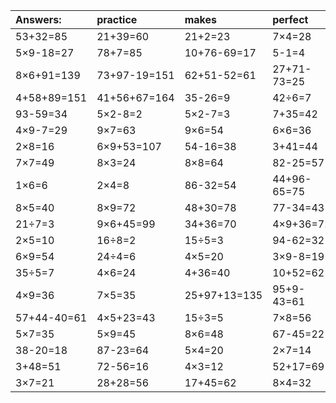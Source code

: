 | Answers: | practice | makes | perfect | ! |
| :--- | :--- | :--- | :--- | :--- |
| 53+32=85 | 21+39=60 | 21+2=23 | 7×4=28 | 65-44=21 | 
| 5×9-18=27 | 78+7=85 | 10+76-69=17 | 5-1=4 | 86-66=20 | 
| 8×6+91=139 | 73+97-19=151 | 62+51-52=61 | 27+71-73=25 | 4×7=28 | 
| 4+58+89=151 | 41+56+67=164 | 35-26=9 | 42÷6=7 | 3×2=6 | 
| 93-59=34 | 5×2-8=2 | 5×2-7=3 | 7+35=42 | 8×7=56 | 
| 4×9-7=29 | 9×7=63 | 9×6=54 | 6×6=36 | 95-47=48 | 
| 2×8=16 | 6×9+53=107 | 54-16=38 | 3+41=44 | 6×4+93=117 | 
| 7×7=49 | 8×3=24 | 8×8=64 | 82-25=57 | 72-47=25 | 
| 1×6=6 | 2×4=8 | 86-32=54 | 44+96-65=75 | 7×3=21 | 
| 8×5=40 | 8×9=72 | 48+30=78 | 77-34=43 | 4×7+79=107 | 
| 21÷7=3 | 9×6+45=99 | 34+36=70 | 4×9+36=72 | 95-90=5 | 
| 2×5=10 | 16÷8=2 | 15÷5=3 | 94-62=32 | 68+8=76 | 
| 6×9=54 | 24÷4=6 | 4×5=20 | 3×9-8=19 | 82-22=60 | 
| 35÷5=7 | 4×6=24 | 4+36=40 | 10+52=62 | 87-59=28 | 
| 4×9=36 | 7×5=35 | 25+97+13=135 | 95+9-43=61 | 13+39=52 | 
| 57+44-40=61 | 4×5+23=43 | 15÷3=5 | 7×8=56 | 36÷4=9 | 
| 5×7=35 | 5×9=45 | 8×6=48 | 67-45=22 | 5×1=5 | 
| 38-20=18 | 87-23=64 | 5×4=20 | 2×7=14 | 6×5+29=59 | 
| 3+48=51 | 72-56=16 | 4×3=12 | 52+17=69 | 11+86=97 | 
| 3×7=21 | 28+28=56 | 17+45=62 | 8×4=32 | 16+82+32=130 | 
